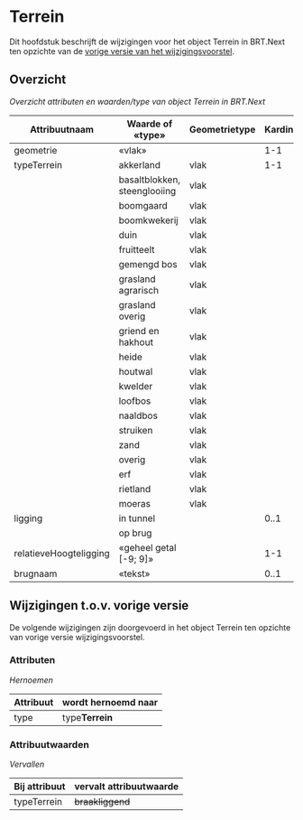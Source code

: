 Terrein
=======

Dit hoofdstuk beschrijft de wijzigingen voor het object Terrein in BRT.Next ten
opzichte van de [vorige versie van het
wijzigingsvoorstel](https://geonovum.github.io/brt-next-cv/#terrein).

Overzicht
---------

*Overzicht attributen en waarden/type van object Terrein in BRT.Next*

| Attribuutnaam          | Waarde of «type»             | Geometrietype | Kardinaliteit |
|------------------------|------------------------------|---------------|---------------|
| geometrie              | «vlak»                       |               | 1-1           |
| typeTerrein            | akkerland                    | vlak          | 1-1           |
|                        | basaltblokken, steenglooiing | vlak          |               |
|                        | boomgaard                    | vlak          |               |
|                        | boomkwekerij                 | vlak          |               |
|                        | duin                         | vlak          |               |
|                        | fruitteelt                   | vlak          |               |
|                        | gemengd bos                  | vlak          |               |
|                        | grasland agrarisch           | vlak          |               |
|                        | grasland overig              | vlak          |               |
|                        | griend en hakhout            | vlak          |               |
|                        | heide                        | vlak          |               |
|                        | houtwal                      | vlak          |               |
|                        | kwelder                      | vlak          |               |
|                        | loofbos                      | vlak          |               |
|                        | naaldbos                     | vlak          |               |
|                        | struiken                     | vlak          |               |
|                        | zand                         | vlak          |               |
|                        | overig                       | vlak          |               |
|                        | erf                          | vlak          |               |
|                        | rietland                     | vlak          |               |
|                        | moeras                       | vlak          |               |
| ligging                | in tunnel                    |               | 0..1          |
|                        | op brug                      |               |               |
| relatieveHoogteligging | «geheel getal [-9; 9]»       |               | 1-1           |
| brugnaam               | «tekst»                      |               | 0..1          |

Wijzigingen t.o.v. vorige versie
--------------------------------

De volgende wijzigingen zijn doorgevoerd in het object Terrein ten opzichte van
vorige versie wijzigingsvoorstel.

### Attributen

*Hernoemen*

| Attribuut | wordt hernoemd naar |
|-----------|---------------------|
| type      | type**Terrein**     |

### Attribuutwaarden

*Vervallen*

| Bij attribuut | vervalt attribuutwaarde |
|---------------|-------------------------|
| typeTerrein   | ~~braakliggend~~    |
